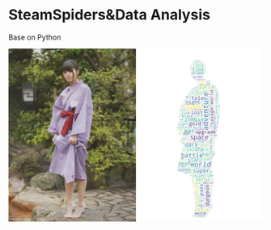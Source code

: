 # SteamSpiders&Data Analysis

Base on Python

![Saito wordcloud](saito_wordcloud.png "Saito wordcloud")
